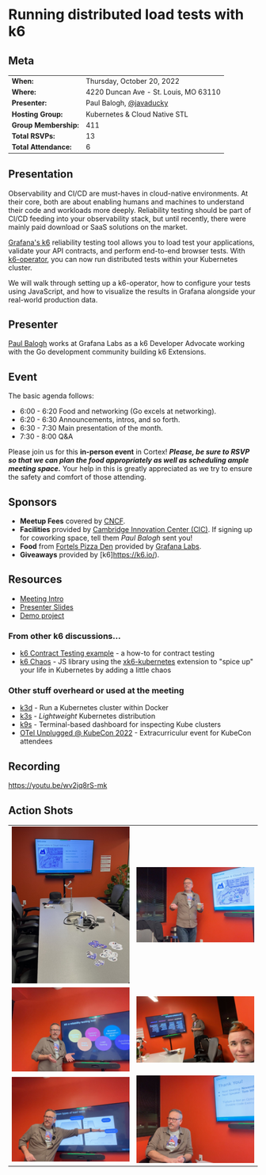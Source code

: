 # Running distributed load tests with k6

## Meta 
| | |
| --- | --- |
| **When:** | Thursday, October 20, 2022 |
| **Where:** | 4220 Duncan Ave - St. Louis, MO 63110 |
| **Presenter:** | Paul Balogh, [@javaducky](https://twitter.com/javaducky) |
| **Hosting Group:** | Kubernetes &amp; Cloud Native STL |
| **Group Membership:** | 411 |
| **Total RSVPs:** | 13 |
| **Total Attendance:** | 6 |

## Presentation
Observability and CI/CD are must-haves in cloud-native environments. At their core, both are about enabling humans and machines to understand their code and workloads more deeply. Reliability testing should be part of CI/CD feeding into your observability stack, but until recently, there were mainly paid download or SaaS solutions on the market.

[Grafana's k6](https://k6.io/) reliability testing tool allows you to load test your applications, validate your API contracts, and perform end-to-end browser tests. With [k6-operator](https://github.com/grafana/k6-operator), you can now run distributed tests within your Kubernetes cluster.

We will walk through setting up a k6-operator, how to configure your tests using JavaScript, and how to visualize the results in Grafana alongside your real-world production data.

## Presenter
[Paul Balogh](https://www.linkedin.com/in/pabalogh/) works at Grafana Labs as a k6 Developer Advocate working with the Go development community building k6 Extensions.

## Event
The basic agenda follows:
* 6:00 - 6:20 Food and networking (Go excels at networking).
* 6:20 - 6:30 Announcements, intros, and so forth.
* 6:30 - 7:30 Main presentation of the month.
* 7:30 - 8:00 Q&A

Please join us for this **in-person event** in Cortex! **_Please, be sure to RSVP so that we can plan the food appropriately as well as scheduling ample meeting space._** Your help in this is greatly appreciated as we try to ensure the safety and comfort of those attending.

## Sponsors
* **Meetup Fees** covered by [CNCF](https://www.cncf.io/).
* **Facilities** provided by [Cambridge Innovation Center (CIC)](https://cic.com/). If signing up for coworking space, tell them _Paul Balogh_ sent you!
* **Food** from [Fortels Pizza Den](https://www.fortelspizzaden.com/) provided by [Grafana Labs](https://grafana.com/).
* **Giveaways** provided by [k6]https://k6.io/).

## Resources
* [Meeting Intro](Meeting-Intro.pdf)
* [Presenter Slides](Running%20distributed%20tests%20with%20k6.pdf)
* [Demo project](https://github.com/javaducky/demo-k6-operator)

### From other k6 discussions...
* [k6 Contract Testing example](https://github.com/grafana/k6-example-api-contract-validation) - a how-to for contract testing
* [k6 Chaos](https://github.com/grafana/k6-chaos) - JS library using the [xk6-kubernetes](https://github.com/grafana/xk6-kubernetes) extension to "spice up" your life in Kubernetes by adding a little chaos

### Other stuff overheard or used at the meeting
* [k3d](https://k3d.io/) - Run a Kubernetes cluster within Docker
* [k3s](https://k3s.io/) - *Lightweight* Kubernetes distribution
* [k9s](https://k9scli.io/) - Terminal-based dashboard for inspecting Kube clusters
* [OTel Unplugged @ KubeCon 2022](https://www.eventbrite.com/e/otel-unplugged-kubeconcloudnativecon-detroit-2022-tickets-427595037267) - Extracurriculur event for KubeCon attendees

## Recording
https://youtu.be/wv2jq8rS-mk

## Action Shots
|  |  |
| --- | --- |
| ![](images/20221020-01.jpg) | ![](images/20221020-02.jpg) |
| ![](images/20221020-03.jpg) | ![](images/20221020-04.jpg) |
| ![](images/20221020-05.jpg) | ![](images/20221020-06.jpg) |
